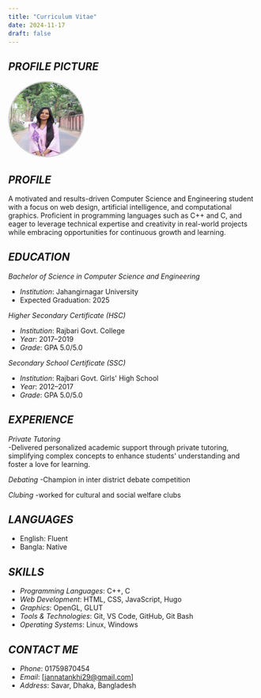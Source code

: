 ```yaml
---
title: "Curriculum Vitae"
date: 2024-11-17
draft: false
---
```

## *PROFILE PICTURE*
<div style="text-align: left;">
  <img src="resumephoto.jpg" alt="Profile Picture" style="width:150px; height:150px; border-radius:50%; border: 2px solid #ccc;" />
</div>

## *PROFILE*
A motivated and results-driven Computer Science and Engineering student with a focus on web design, artificial intelligence, and computational graphics. Proficient in programming languages such as C++ and C, and eager to leverage technical expertise and creativity in real-world projects while embracing opportunities for continuous growth and learning.

## *EDUCATION*

*Bachelor of Science in Computer Science and Engineering*  
- *Institution*:  Jahangirnagar University  
- Expected Graduation: 2025  

*Higher Secondary Certificate (HSC)*  
- *Institution*: Rajbari Govt. College  
- *Year*: 2017–2019  
- *Grade*: GPA 5.0/5.0  

*Secondary School Certificate (SSC)*  
- *Institution*: Rajbari Govt. Girls' High School  
- *Year*: 2012–2017  
- *Grade*: GPA 5.0/5.0  

## *EXPERIENCE*
*Private Tutoring*  
-Delivered personalized academic support through private tutoring, simplifying complex concepts to enhance students' understanding and foster a love for learning.

*Debating*
-Champion in inter district debate competition

*Clubing*
-worked for cultural and social welfare clubs

## *LANGUAGES*
- English: Fluent
- Bangla: Native 

## *SKILLS*
- *Programming Languages*: C++, C  
- *Web Development*: HTML, CSS, JavaScript, Hugo  
- *Graphics*: OpenGL, GLUT  
- *Tools & Technologies*: Git, VS Code, GitHub, Git Bash  
- *Operating Systems*: Linux, Windows  

## *CONTACT ME*
- *Phone*: 01759870454  
- *Email*: [jannatankhi29@gmail.com] 
- *Address*: Savar, Dhaka, Bangladesh
